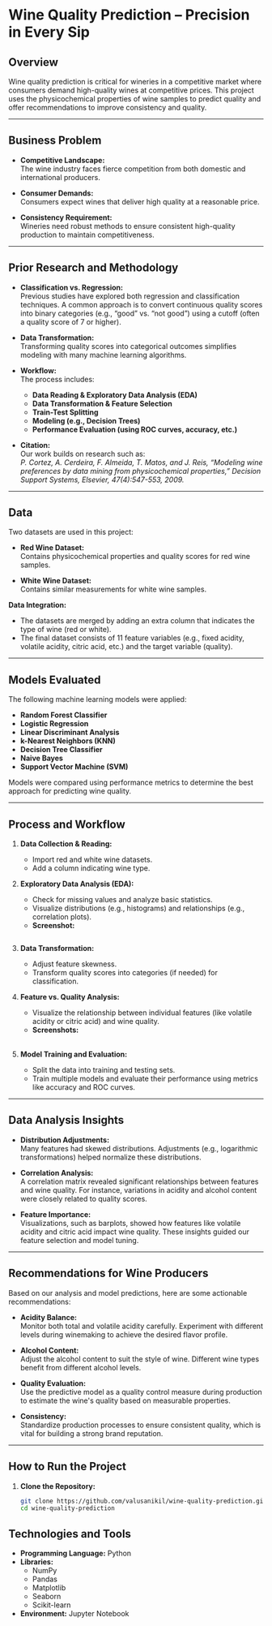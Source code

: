 # Wine Quality Prediction – Precision in Every Sip

## Overview

Wine quality prediction is critical for wineries in a competitive market where consumers demand high-quality wines at competitive prices. This project uses the physicochemical properties of wine samples to predict quality and offer recommendations to improve consistency and quality.

---

## Business Problem

- **Competitive Landscape:**  
  The wine industry faces fierce competition from both domestic and international producers.
  
- **Consumer Demands:**  
  Consumers expect wines that deliver high quality at a reasonable price.
  
- **Consistency Requirement:**  
  Wineries need robust methods to ensure consistent high-quality production to maintain competitiveness.

---

## Prior Research and Methodology

- **Classification vs. Regression:**  
  Previous studies have explored both regression and classification techniques. A common approach is to convert continuous quality scores into binary categories (e.g., “good” vs. “not good”) using a cutoff (often a quality score of 7 or higher).
  
- **Data Transformation:**  
  Transforming quality scores into categorical outcomes simplifies modeling with many machine learning algorithms.
  
- **Workflow:**  
  The process includes:
  - **Data Reading & Exploratory Data Analysis (EDA)**
  - **Data Transformation & Feature Selection**
  - **Train-Test Splitting**
  - **Modeling (e.g., Decision Trees)**
  - **Performance Evaluation (using ROC curves, accuracy, etc.)**

- **Citation:**  
  Our work builds on research such as:  
  *P. Cortez, A. Cerdeira, F. Almeida, T. Matos, and J. Reis, “Modeling wine preferences by data mining from physicochemical properties,” Decision Support Systems, Elsevier, 47(4):547-553, 2009.*

---

## Data

Two datasets are used in this project:

- **Red Wine Dataset:**  
  Contains physicochemical properties and quality scores for red wine samples.
  
- **White Wine Dataset:**  
  Contains similar measurements for white wine samples.

**Data Integration:**  
- The datasets are merged by adding an extra column that indicates the type of wine (red or white).  
- The final dataset consists of 11 feature variables (e.g., fixed acidity, volatile acidity, citric acid, etc.) and the target variable (quality).

---

## Models Evaluated

The following machine learning models were applied:

- **Random Forest Classifier**
- **Logistic Regression**
- **Linear Discriminant Analysis**
- **k-Nearest Neighbors (KNN)**
- **Decision Tree Classifier**
- **Naive Bayes**
- **Support Vector Machine (SVM)**

Models were compared using performance metrics to determine the best approach for predicting wine quality.

---

## Process and Workflow

1. **Data Collection & Reading:**  
   - Import red and white wine datasets.  
   - Add a column indicating wine type.
   
2. **Exploratory Data Analysis (EDA):**  
   - Check for missing values and analyze basic statistics.  
   - Visualize distributions (e.g., histograms) and relationships (e.g., correlation plots).  
   - **Screenshot:**
<img src="assets/Screenshot 2025-03-14 184016.png" alt="">
   
3. **Data Transformation:**  
   - Adjust feature skewness.  
   - Transform quality scores into categories (if needed) for classification.
   
4. **Feature vs. Quality Analysis:**  
   - Visualize the relationship between individual features (like volatile acidity or citric acid) and wine quality.  
   - **Screenshots:**
   <img src="assets/Screenshot 2025-03-14 184036.png" alt="">
   <img src="assets/Screenshot 2025-03-14 184025.png" alt="">
   
5. **Model Training and Evaluation:**  
   - Split the data into training and testing sets.  
   - Train multiple models and evaluate their performance using metrics like accuracy and ROC curves.

---

## Data Analysis Insights

- **Distribution Adjustments:**  
  Many features had skewed distributions. Adjustments (e.g., logarithmic transformations) helped normalize these distributions.
  
- **Correlation Analysis:**  
  A correlation matrix revealed significant relationships between features and wine quality. For instance, variations in acidity and alcohol content were closely related to quality scores.
  
- **Feature Importance:**  
  Visualizations, such as barplots, showed how features like volatile acidity and citric acid impact wine quality. These insights guided our feature selection and model tuning.

---

## Recommendations for Wine Producers

Based on our analysis and model predictions, here are some actionable recommendations:

- **Acidity Balance:**  
  Monitor both total and volatile acidity carefully. Experiment with different levels during winemaking to achieve the desired flavor profile.
  
- **Alcohol Content:**  
  Adjust the alcohol content to suit the style of wine. Different wine types benefit from different alcohol levels.
  
- **Quality Evaluation:**  
  Use the predictive model as a quality control measure during production to estimate the wine's quality based on measurable properties.
  
- **Consistency:**  
  Standardize production processes to ensure consistent quality, which is vital for building a strong brand reputation.

---

## How to Run the Project

1. **Clone the Repository:**

   ```bash
   git clone https://github.com/valusanikil/wine-quality-prediction.git
   cd wine-quality-prediction
   ```

## Technologies and Tools

- **Programming Language:** Python  
- **Libraries:**  
  - NumPy  
  - Pandas  
  - Matplotlib  
  - Seaborn  
  - Scikit-learn  
- **Environment:** Jupyter Notebook
